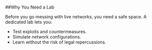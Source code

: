 ##Why You Need a Lab

Before you go messing with live networks, you need a safe space. A dedicated lab lets you:
- Test exploits and countermeasures.
- Simulate network configurations.
- Learn without the risk of legal repercussions.
